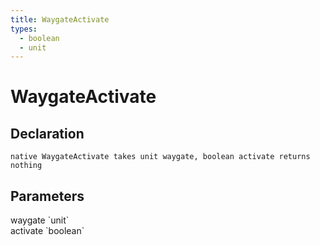 ```yaml
---
title: WaygateActivate
types:
  - boolean
  - unit
---
```


# WaygateActivate

## Declaration

```
native WaygateActivate takes unit waygate, boolean activate returns nothing
```

## Parameters
<dl>
  <dt>waygate `unit`</dt>
  <dd></dd>

  <dt>activate `boolean`</dt>
  <dd></dd>
</dl>